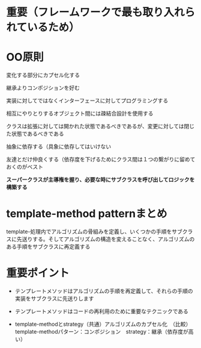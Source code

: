 # 重要（フレームワークで最も取り入れられているため）

# OO原則

変化する部分にカプセル化する

継承よりコンポジションを好む

実装に対してではなくインターフェースに対してプログラミングする

相互にやりとりするオブジェクト間には疎結合設計を使用する

クラスは拡張に対しては開かれた状態であるべきであるが、変更に対しては閉じた状態であるべきである

抽象に依存する（具象に依存してはいけない

友達とだけ仲良くする（依存度を下げるためにクラス間は１つの繋がりに留めておくのがベスト

**スーパークラスが主導権を握り、必要な時にサブクラスを呼び出してロジックを構築する**

# template-method patternまとめ

template-処理内でアルゴリズムの骨組みを定義し、いくつかの手順をサブクラスに先送りする。そしてアルゴリズムの構造を変えることなく、アルゴリズムのある手順をサブクラスに再定義する

# 重要ポイント

* テンプレートメソッドはアルゴリズムの手順を再定義して、それらの手順の実装をサブクラスに先送りします

* テンプレートメソッドはコードの再利用のために重要なテクニックである

* template-methodとstrategy（共通）アルゴリズムのカプセル化　（比較）　template-methodパターン：コンポジション　strategy：継承（依存度が高い）